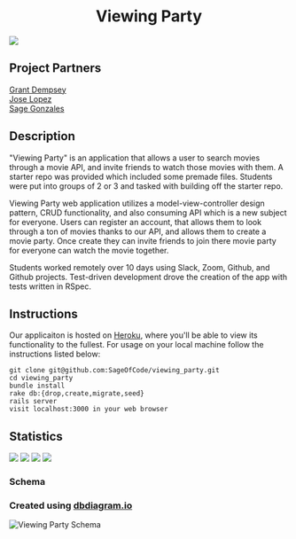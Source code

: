 # <div align="center"> Viewing Party
<img src="https://media.giphy.com/media/l2Sq70zdilk5aYYa4/giphy.gif">

 ## Project Partners
[Grant Dempsey](https://github.com/GDemps) <br>
[Jose Lopez](https://github.com/JoseLopez235) <br>
[Sage Gonzales](https://github.com/SageOfCode) <br>
## Description
"Viewing Party" is an application that allows a user to search movies through a movie API, and invite friends to watch those movies with them. A starter repo was provided which included some premade files. Students were put into groups of 2 or 3 and tasked with building off the starter repo. 

Viewing Party web application utilizes a model-view-controller design pattern, CRUD functionality, and also consuming API which is a new subject for everyone. Users can register an account, that allows them to look through a ton of movies thanks to our API, and allows them to create a movie party. Once create they can invite friends to join there movie party for everyone can watch the movie together. 

Students worked remotely over 10 days using Slack, Zoom, Github, and Github projects. Test-driven development drove the creation of the app with tests written in RSpec.
## Instructions
Our applicaiton is hosted on [Heroku](https://viewing-party-2008-be.herokuapp.com/), where you'll be able to view its functionality to the fullest.
For usage on your local machine follow the instructions listed below:
```
git clone git@github.com:SageOfCode/viewing_party.git
cd viewing_party
bundle install
rake db:{drop,create,migrate,seed}
rails server
visit localhost:3000 in your web browser
```
## Statistics
   ![](https://img.shields.io/badge/Rails-5.2.4-informational?style=flat&logo=<LOGO_NAME>&logoColor=white&color=2bbc8a)    ![](https://img.shields.io/badge/Code-HTML-informational?style=flat&logo=<LOGO_NAME>&logoColor=white&color=2bbc8a) ![](https://img.shields.io/badge/Code-CSS-informational?style=flat&logo=<LOGO_NAME>&logoColor=white&color=2bbc8a)
![](https://img.shields.io/badge/Code-Ruby-informational?style=flat&logo=<LOGO_NAME>&logoColor=white&color=2bbc8a)

### Schema
### Created using [dbdiagram.io](https://dbdiagram.io/home)
![Viewing Party Schema](https://dbdiagram.io/d/5fcfe5969a6c525a03ba51dc)

